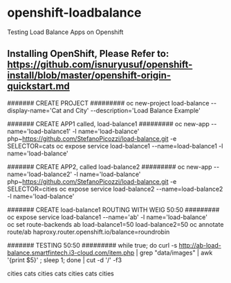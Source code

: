 # openshift-loadbalance
Testing Load Balance Apps on Openshift

## Installing OpenShift, Please Refer to: https://github.com/isnuryusuf/openshift-install/blob/master/openshift-origin-quickstart.md


####### CREATE PROJECT #########
oc new-project load-balance --display-name='Cat and City' --description='Load Balance Example'


####### CREATE APP1 called, load-balance1 #########
oc new-app --name='load-balance1' -l name='load-balance' php~https://github.com/StefanoPicozzi/load-balance.git -e SELECTOR=cats
oc expose service load-balance1 --name=load-balance1 -l name='load-balance'


####### CREATE APP2, called load-balance2 #########
oc new-app --name='load-balance2' -l name='load-balance' php~https://github.com/StefanoPicozzi/load-balance.git -e SELECTOR=cities
oc expose service load-balance2 --name=load-balance2 -l name='load-balance'


####### CREATE load-balance1 ROUTING WITH WEIG 50:50 #########
oc expose service load-balance1 --name='ab' -l name='load-balance'  
oc set route-backends ab load-balance1=50 load-balance2=50
oc annotate route/ab haproxy.router.openshift.io/balance=roundrobin 


####### TESTING 50:50 #########
while true; do curl -s http://ab-load-balance.smartfintech.i3-cloud.com/item.php | grep "data/images" | awk '{print $5}' ; sleep 1; done | cut -d '/' -f3

cities
cats
cities
cats
cities
cats
cities
